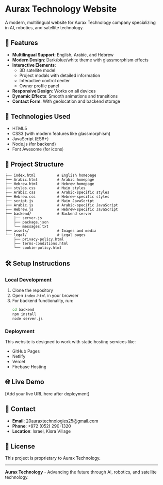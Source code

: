 # Aurax Technology Website

A modern, multilingual website for Aurax Technology company specializing in AI, robotics, and satellite technology.

## 🌟 Features

- **Multilingual Support**: English, Arabic, and Hebrew
- **Modern Design**: Dark/blue/white theme with glassmorphism effects
- **Interactive Elements**: 
  - 3D satellite model
  - Project modals with detailed information
  - Interactive control center
  - Owner profile panel
- **Responsive Design**: Works on all devices
- **Dynamic Effects**: Smooth animations and transitions
- **Contact Form**: With geolocation and backend storage

## 🚀 Technologies Used

- HTML5
- CSS3 (with modern features like glassmorphism)
- JavaScript (ES6+)
- Node.js (for backend)
- Font Awesome (for icons)

## 📁 Project Structure

```
├── index.html          # English homepage
├── Arabic.html         # Arabic homepage
├── Hebrew.html         # Hebrew homepage
├── styles.css          # Main styles
├── Arabic.css          # Arabic-specific styles
├── Hebrew.css          # Hebrew-specific styles
├── script.js           # Main JavaScript
├── Arabic.js           # Arabic-specific JavaScript
├── Hebrew.js           # Hebrew-specific JavaScript
├── backend/            # Backend server
│   ├── server.js
│   ├── package.json
│   └── messages.txt
├── assets/             # Images and media
└── legal/              # Legal pages
    ├── privacy-policy.html
    ├── terms-conditions.html
    └── cookie-policy.html
```

## 🛠️ Setup Instructions

### Local Development
1. Clone the repository
2. Open `index.html` in your browser
3. For backend functionality, run:
   ```bash
   cd backend
   npm install
   node server.js
   ```

### Deployment
This website is designed to work with static hosting services like:
- GitHub Pages
- Netlify
- Vercel
- Firebase Hosting

## 🌐 Live Demo

[Add your live URL here after deployment]

## 📧 Contact

- **Email**: 20auraxtechnologies25@gmail.com
- **Phone**: +972 (052) 290-1320
- **Location**: Israel, Kisra Village

## 📄 License

This project is proprietary to Aurax Technology.

---

**Aurax Technology** - Advancing the future through AI, robotics, and satellite technology. 